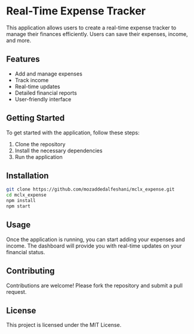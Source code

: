 # Real-Time Expense Tracker

This application allows users to create a real-time expense tracker to manage their finances efficiently. Users can save their expenses, income, and more.

## Features

- Add and manage expenses
- Track income
- Real-time updates
- Detailed financial reports
- User-friendly interface

## Getting Started

To get started with the application, follow these steps:

1. Clone the repository
2. Install the necessary dependencies
3. Run the application

## Installation

```bash
git clone https://github.com/mozaddedalfeshani/mclx_expense.git
cd mclx_expense
npm install
npm start
```

## Usage

Once the application is running, you can start adding your expenses and income. The dashboard will provide you with real-time updates on your financial status.

## Contributing

Contributions are welcome! Please fork the repository and submit a pull request.

## License

This project is licensed under the MIT License.
